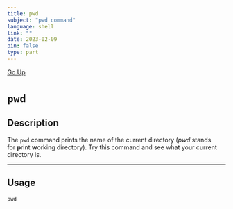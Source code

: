 ```yaml
---
title: pwd
subject: "pwd command"
language: shell
link: ""
date: 2023-02-09
pin: false
type: part
---
```

[Go Up](commands.md)

# `pwd`

## Description
The `pwd` command prints the name of the current directory (_pwd_ stands for **p**rint **w**orking **d**irectory).
Try this command and see what your current directory is.

---

## Usage
```shell
pwd
```